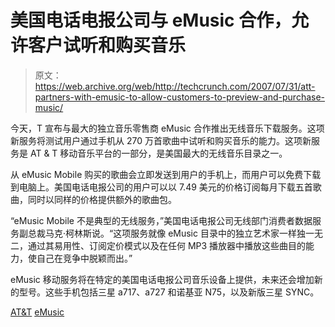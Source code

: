 # 美国电话电报公司与 eMusic 合作，允许客户试听和购买音乐

> 原文：<https://web.archive.org/web/http://techcrunch.com/2007/07/31/att-partners-with-emusic-to-allow-customers-to-preview-and-purchase-music/>

今天，T 宣布与最大的独立音乐零售商 eMusic 合作推出无线音乐下载服务。这项新服务将测试用户通过手机从 270 万首歌曲中试听和购买音乐的能力。这项新服务是 AT & T 移动音乐平台的一部分，是美国最大的无线音乐目录之一。

从 eMusic Mobile 购买的歌曲会立即发送到用户的手机上，而用户可以免费下载到电脑上。美国电话电报公司的用户可以以 7.49 美元的价格订阅每月下载五首歌曲，同时以同样的价格提供额外的歌曲包。

“eMusic Mobile 不是典型的无线服务，”美国电话电报公司无线部门消费者数据服务副总裁马克·柯林斯说。“这项服务就像 eMusic 目录中的独立艺术家一样独一无二，通过其易用性、订阅定价模式以及在任何 MP3 播放器中播放这些曲目的能力，使自己在竞争中脱颖而出。”

eMusic 移动服务将在特定的美国电话电报公司音乐设备上提供，未来还会增加新的型号。这些手机包括三星 a717、a727 和诺基亚 N75，以及新版三星 SYNC。

[AT&T](https://web.archive.org/web/20140223023504/http://www.att.com/)
[eMusic](https://web.archive.org/web/20140223023504/http://www.emusic.com/)